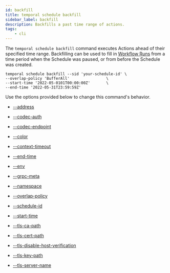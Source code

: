 ```yaml
---
id: backfill
title: temporal schedule backfill
sidebar_label: backfill
description: Backfills a past time range of actions.
tags:
	- cli
---
```


The `temporal schedule backfill` command executes Actions ahead of their specified time range.
Backfilling can be used to fill in [Workflow Runs](/concepts/what-is-a-run-id) from a time period when the Schedule was paused, or from before the Schedule was created.

```
temporal schedule backfill --sid 'your-schedule-id' \
--overlap-policy 'BufferAll' 				\
--start-time '2022-05-0101T00:00:00Z'		\
--end-time '2022-05-31T23:59:59Z'
```

Use the options provided below to change this command's behavior.

- [--address](/cmd-options/address)

- [--codec-auth](/cmd-options/codec-auth)

- [--codec-endpoint](/cmd-options/codec-endpoint)

- [--color](/cmd-options/color)

- [--context-timeout](/cmd-options/context-timeout)

- [--end-time](/cmd-options/end-time)

- [--env](/cmd-options/env)

- [--grpc-meta](/cmd-options/grpc-meta)

- [--namespace](/cmd-options/namespace)

- [--overlap-policy](/cmd-options/overlap-policy)

- [--schedule-id](/cmd-options/schedule-id)

- [--start-time](/cmd-options/start-time)

- [--tls-ca-path](/cmd-options/tls-ca-path)

- [--tls-cert-path](/cmd-options/tls-cert-path)

- [--tls-disable-host-verification](/cmd-options/tls-disable-host-verification)

- [--tls-key-path](/cmd-options/tls-key-path)

- [--tls-server-name](/cmd-options/tls-server-name)
